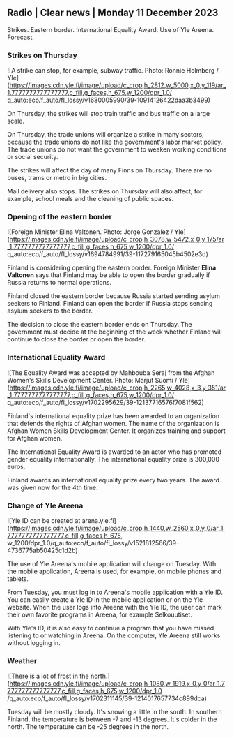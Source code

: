 ## Radio \| Clear news \| Monday 11 December 2023

Strikes. Eastern border. International Equality Award. Use of Yle Areena. Forecast.

### Strikes on Thursday

![A strike can stop, for example, subway traffic. Photo: Ronnie Holmberg / Yle](https://images.cdn.yle.fi/image/upload/c_crop,h_2812,w_5000,x_0,y_119/ar_1.7777777777777777,c_fill,g_faces,h_675,w_1200/dpr_1.0/ q_auto:eco/f_auto/fl_lossy/v1680005990/39-10914126422daa3b3499)

On Thursday, the strikes will stop train traffic and bus traffic on a large scale.

On Thursday, the trade unions will organize a strike in many sectors, because the trade unions do not like the government's labor market policy. The trade unions do not want the government to weaken working conditions or social security.

The strikes will affect the day of many Finns on Thursday. There are no buses, trams or metro in big cities.

Mail delivery also stops. The strikes on Thursday will also affect, for example, school meals and the cleaning of public spaces.

### Opening of the eastern border

![Foreign Minister Elina Valtonen. Photo: Jorge González / Yle](https://images.cdn.yle.fi/image/upload/c_crop,h_3078,w_5472,x_0,y_175/ar_1.7777777777777777,c_fill,g_faces,h_675,w_1200/dpr_1.0/ q_auto:eco/f_auto/fl_lossy/v1694784991/39-117279165045b4502e3d)

Finland is considering opening the eastern border. Foreign Minister **Elina Valtonen** says that Finland may be able to open the border gradually if Russia returns to normal operations.

Finland closed the eastern border because Russia started sending asylum seekers to Finland. Finland can open the border if Russia stops sending asylum seekers to the border.

The decision to close the eastern border ends on Thursday. The government must decide at the beginning of the week whether Finland will continue to close the border or open the border.

### International Equality Award

![The Equality Award was accepted by Mahbouba Seraj from the Afghan Women's Skills Development Center. Photo: Marjut Suomi / Yle](https://images.cdn.yle.fi/image/upload/c_crop,h_2265,w_4028,x_3,y_351/ar_1.7777777777777777,c_fill,g_faces,h_675,w_1200/dpr_1.0/ q_auto:eco/f_auto/fl_lossy/v1702295629/39-12137716576f7081f562)

Finland's international equality prize has been awarded to an organization that defends the rights of Afghan women. The name of the organization is Afghan Women Skills Development Center. It organizes training and support for Afghan women.

The International Equality Award is awarded to an actor who has promoted gender equality internationally. The international equality prize is 300,000 euros.

Finland awards an international equality prize every two years. The award was given now for the 4th time.

### Change of Yle Areena

![Yle ID can be created at arena.yle.fi](https://images.cdn.yle.fi/image/upload/c_crop,h_1440,w_2560,x_0,y_0/ar_1.7777777777777777,c_fill,g_faces,h_675, w_1200/dpr_1.0/q_auto:eco/f_auto/fl_lossy/v1521812566/39-4736775ab50425c1d2b)

The use of Yle Areena's mobile application will change on Tuesday. With the mobile application, Areena is used, for example, on mobile phones and tablets.

From Tuesday, you must log in to Areena's mobile application with a Yle ID. You can easily create a Yle ID in the mobile application or on the Yle website. When the user logs into Areena with the Yle ID, the user can mark their own favorite programs in Areena, for example Selkouutiset.

With Yle's ID, it is also easy to continue a program that you have missed listening to or watching in Areena. On the computer, Yle Areena still works without logging in.

### Weather

![There is a lot of frost in the north.](https://images.cdn.yle.fi/image/upload/c_crop,h_1080,w_1919,x_0,y_0/ar_1.7777777777777777,c_fill,g_faces,h_675,w_1200/dpr_1.0 /q_auto:eco/f_auto/fl_lossy/v1702311145/39-1214017657734c899dca)

Tuesday will be mostly cloudy. It's snowing a little in the south. In southern Finland, the temperature is between -7 and -13 degrees. It's colder in the north. The temperature can be -25 degrees in the north.
